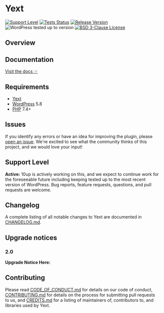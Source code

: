 # Yext

[![Support Level](https://img.shields.io/badge/support-active-green.svg)](#support-level) [![Tests Status](https://github.com/10up/yext/actions/workflows/test.yml/badge.svg?branch=develop)](https://github.com/10up/yext) [![Release Version](https://img.shields.io/github/release/10up/yext.svg)](https://github.com/10up/yext/releases/latest) ![WordPress tested up to version](https://img.shields.io/wordpress/plugin/tested/yext?label=WordPress) [![BSD 3-Clause License](https://img.shields.io/github/license/10up/yext.svg)](https://github.com/10up/yext/blob/develop/LICENSE.md)

## Overview


## Documentation

[Visit the docs ☞](http://10up.github.io/yext/)

## Requirements

* [Yext](https://www.yext.com/)
* [WordPress](http://wordpress.org) 5.8
* [PHP](https://php.net/) 7.4+

## Issues

If you identify any errors or have an idea for improving the plugin, please [open an issue](https://github.com/10up/yext/issues?state=open). We're excited to see what the community thinks of this project, and we would love your input!

## Support Level

**Active:** 10up is actively working on this, and we expect to continue work for the foreseeable future including keeping tested up to the most recent version of WordPress.  Bug reports, feature requests, questions, and pull requests are welcome.

## Changelog

A complete listing of all notable changes to Yext are documented in [CHANGELOG.md](https://github.com/10up/yext/blob/develop/CHANGELOG.md).

## Upgrade notices

### 2.0

**Upgrade Notice Here:**

## Contributing

Please read [CODE_OF_CONDUCT.md](https://github.com/10up/yext/blob/develop/CODE_OF_CONDUCT.md) for details on our code of conduct, [CONTRIBUTING.md](https://github.com/10up/yext/blob/develop/CONTRIBUTING.md) for details on the process for submitting pull requests to us, and [CREDITS.md](https://github.com/10up/yext/blob/develop/CREDITS.md) for a listing of maintainers of, contributors to, and libraries used by Yext.
